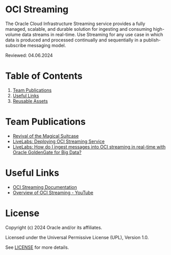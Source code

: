 # OCI Streaming
The Oracle Cloud Infrastructure Streaming service provides a fully managed, scalable, and durable solution for ingesting and consuming high-volume data streams in real-time. Use Streaming for any use case in which data is produced and processed continually and sequentially in a publish-subscribe messaging model.

Reviewed: 04.06.2024

# Table of Contents

1. [Team Publications](#team-publications) 
2. [Useful Links](#useful-links)
3. [Reusable Assets](#reusable-assets)

# Team Publications

- [Revival of the Magical Suitcase](https://medium.com/@devpiotrekk/revival-of-the-magical-suitcase-73093af23f29)
- [LiveLabs: Deploying OCI Streaming Service](https://apexapps.oracle.com/pls/apex/f?p=133:180:107188281482541::::wid:664)
- [LiveLabs: How do I ingest messages into OCI streaming in real-time with Oracle GoldenGate for Big Data?](https://apexapps.oracle.com/pls/apex/r/dbpm/livelabs/run-workshop?p210_wid=3572&session=107188281482541)

# Useful Links

- [OCI Streaming Documentation](https://docs.oracle.com/en-us/iaas/Content/Streaming/Concepts/streamingoverview.htm)
- [Overview of OCI Streaming - YouTube](https://www.youtube.com/watch?v=G8-E_j-uVak)


# License

Copyright (c) 2024 Oracle and/or its affiliates.

Licensed under the Universal Permissive License (UPL), Version 1.0.

See [LICENSE](https://github.com/oracle-devrel/technology-engineering/blob/main/LICENSE) for more details.